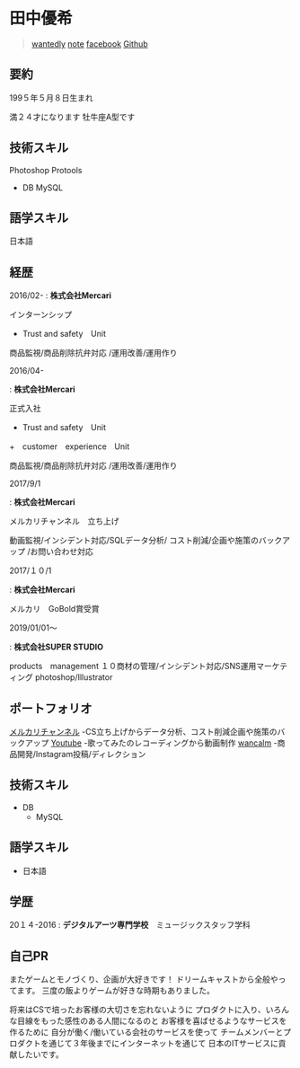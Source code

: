 # 田中優希


 > [wantedly](https://www.wantedly.com/users/49281110)
 > [note](https://note.mu/tanakosan0508)
 >[facebook](https://www.facebook.com/profile.php?id=100005865303362)
 >[Github](https://github.com/tanakosan0508)

## 要約
199５年５月８日生まれ

満２４才になります
牡牛座A型です

## 技術スキル
Photoshop
Protools
     
+ DB
 MySQL

## 語学スキル

日本語


## 経歴

2016/02-
: **株式会社Mercari** 

インターンシップ
+ Trust and safety　Unit

商品監視/商品削除抗弁対応
/運用改善/運用作り

 2016/04-
 
 : **株式会社Mercari** 
 
正式入社

+ Trust and safety　Unit

+　customer　experience　Unit

商品監視/商品削除抗弁対応
/運用改善/運用作り

2017/9/1

 : **株式会社Mercari** 
 
メルカリチャンネル　立ち上げ

動画監視/インシデント対応/SQLデータ分析/
コスト削減/企画や施策のバックアップ
/お問い合わせ対応

2017/１０/1

 : **株式会社Mercari** 
 
メルカリ　GoBold賞受賞

2019/01/01〜

 : **株式会社SUPER STUDIO** 
 
 products　management
 １０商材の管理/インシデント対応/SNS運用マーケティング
 photoshop/Illustrator
 
## ポートフォリオ

[メルカリチャンネル](https://www.mercari.com/jp/mercari-channel/)
-CS立ち上げからデータ分析、コスト削減企画や施策のバックアップ
[Youtube](https://www.youtube.com/channel/UCXOTgkhh_Smrr32e5RO1hyA)
-歌ってみたのレコーディングから動画制作
[wancalm](https://www.instagram.com/wan_calm/)
-商品開発/Instagram投稿/ディレクション

## 技術スキル

 + DB
    - MySQL

## 語学スキル

+ 日本語
   

## 学歴

20１４-2016
:   **デジタルアーツ専門学校**　ミュージックスタッフ学科 



## 自己PR
またゲームとモノづくり、企画が大好きです！
ドリームキャストから全般やってます。
三度の飯よりゲームが好きな時期もありました。

将来はCSで培ったお客様の大切さを忘れないように
プロダクトに入り、いろんな目線をもった感性のある人間になるのと
お客様を喜ばせるようなサービスを作るために
自分が働く/働いている会社のサービスを使って
チームメンバーとプロダクトを通じて３年後までにインターネットを通じて
日本のITサービスに貢献したいです。



